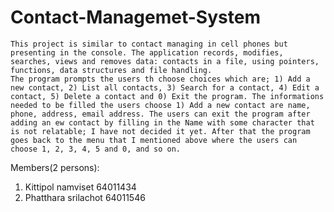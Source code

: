 # Contact-Managemet-System
    This project is similar to contact managing in cell phones but presenting in the console. The application records, modifies, searches, views and removes data: contacts in a file, using pointers, functions, data structures and file handling.
    The program prompts the users th choose choices which are; 1) Add a new contact, 2) List all contacts, 3) Search for a contact, 4) Edit a contact, 5) Delete a contact and 0) Exit the program. The informations needed to be filled the users choose 1) Add a new contact are name, phone, address, email address. The users can exit the program after adding an ew contact by filling in the Name with some character that is not relatable; I have not decided it yet. After that the program goes back to the menu that I mentioned above where the users can choose 1, 2, 3, 4, 5 and 0, and so on.
    
Members(2 persons):
1. Kittipol namviset    64011434
2. Phatthara srilachot  64011546
